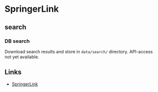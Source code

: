 # SpringerLink

## search

### DB search

Download search results and store in `data/search/` directory. API-access not yet available.

## Links

- [SpringerLink](https://link.springer.com/)
